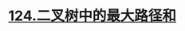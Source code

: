 # [124.二叉树中的最大路径和](https://leetcode.cn/problems/binary-tree-maximum-path-sum/)

<SourceCode src="../.leetcode/124.二叉树中的最大路径和.ts" />
